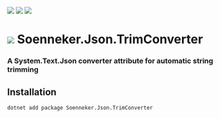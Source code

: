 [![](https://img.shields.io/nuget/v/Soenneker.Json.TrimConverter.svg?style=for-the-badge)](https://www.nuget.org/packages/Soenneker.Json.TrimConverter/)
[![](https://img.shields.io/github/actions/workflow/status/soenneker/soenneker.json.trimconverter/publish-package.yml?style=for-the-badge)](https://github.com/soenneker/soenneker.json.trimconverter/actions/workflows/publish-package.yml)
[![](https://img.shields.io/nuget/dt/Soenneker.Json.TrimConverter.svg?style=for-the-badge)](https://www.nuget.org/packages/Soenneker.Json.TrimConverter/)

# ![](https://user-images.githubusercontent.com/4441470/224455560-91ed3ee7-f510-4041-a8d2-3fc093025112.png) Soenneker.Json.TrimConverter
### A System.Text.Json converter attribute for automatic string trimming

## Installation

```
dotnet add package Soenneker.Json.TrimConverter
```
